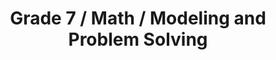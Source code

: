 ---
title: "Grade 7 / Math / Modeling and Problem Solving"
subject: "math"
grade: "7"
area: "mps"
next_steps:
  - instructions: "With your student, discuss examples of how mathematics is used in construction work: scale drawings, estimating costs, etc."
  - instructions: "With your student, solve multi-step problems involving two or more skills. Break the problem down into its separate parts."
  - instructions: "With your student, solve multi-step problems using different mathematical models and discuss the advantages of each model."
  - instructions: "With your student, use known shapes to estimate the volume of a plastic bottle; interpret the slope and intercept of the line of best fit for the graph of time spent studying and math grades."
---